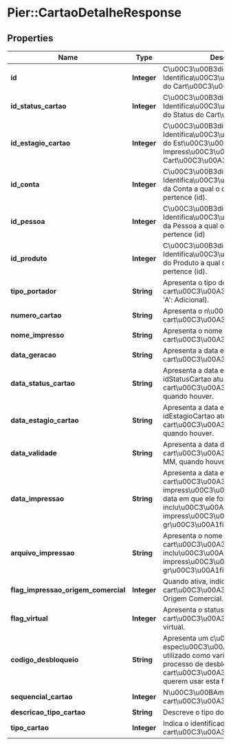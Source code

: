 # Pier::CartaoDetalheResponse

## Properties
Name | Type | Description | Notes
------------ | ------------- | ------------- | -------------
**id** | **Integer** | C\u00C3\u00B3digo de Identifica\u00C3\u00A7\u00C3\u00A3o do Cart\u00C3\u00A3o (id). | [optional] 
**id_status_cartao** | **Integer** | C\u00C3\u00B3digo de Identifica\u00C3\u00A7\u00C3\u00A3o do Status do Cart\u00C3\u00A3o (id). | [optional] 
**id_estagio_cartao** | **Integer** | C\u00C3\u00B3digo de Identifica\u00C3\u00A7\u00C3\u00A3o do Est\u00C3\u00A1gio de Impress\u00C3\u00A3o do Cart\u00C3\u00A3o (id). | [optional] 
**id_conta** | **Integer** | C\u00C3\u00B3digo de Identifica\u00C3\u00A7\u00C3\u00A3o da Conta a qual o cart\u00C3\u00A3o pertence (id). | [optional] 
**id_pessoa** | **Integer** | C\u00C3\u00B3digo de Identifica\u00C3\u00A7\u00C3\u00A3o da Pessoa a qual o cart\u00C3\u00A3o pertence (id) | [optional] 
**id_produto** | **Integer** | C\u00C3\u00B3digo de Identifica\u00C3\u00A7\u00C3\u00A3o do Produto a qual o cart\u00C3\u00A3o pertence (id). | [optional] 
**tipo_portador** | **String** | Apresenta o tipo do Portador do cart\u00C3\u00A3o, sendo: (&#39;T&#39;: Titular, &#39;A&#39;: Adicional). | [optional] 
**numero_cartao** | **String** | Apresenta o n\u00C3\u00BAmero do cart\u00C3\u00A3o. | [optional] 
**nome_impresso** | **String** | Apresenta o nome impresso no cart\u00C3\u00A3o. | [optional] 
**data_geracao** | **String** | Apresenta a data em que o cart\u00C3\u00A3o foi gerado. | [optional] 
**data_status_cartao** | **String** | Apresenta a data em que o idStatusCartao atual do cart\u00C3\u00A3o fora aplicado, quando houver. | [optional] 
**data_estagio_cartao** | **String** | Apresenta a data em que o idEstagioCartao atual do cart\u00C3\u00A3o fora aplicado, quando houver. | [optional] 
**data_validade** | **String** | Apresenta a data de validade do cart\u00C3\u00A3o em formato yyyy-MM, quando houver. | [optional] 
**data_impressao** | **String** | Apresenta a data em que o cart\u00C3\u00A3o fora impresso, caso impress\u00C3\u00A3o em loja, ou a data em que ele fora inclu\u00C3\u00ADdo no arquivo para impress\u00C3\u00A3o via gr\u00C3\u00A1fica. | [optional] 
**arquivo_impressao** | **String** | Apresenta o nome do arquivo onde o cart\u00C3\u00A3o fora inclu\u00C3\u00ADdo para impress\u00C3\u00A3o por uma gr\u00C3\u00A1fica, quando houver. | [optional] 
**flag_impressao_origem_comercial** | **Integer** | Quando ativa, indica que o cart\u00C3\u00A3o fora impresso na Origem Comercial. | [optional] 
**flag_virtual** | **Integer** | Apresenta o status que informa se o cart\u00C3\u00A3o \u00C3\u00A9 virtual. | [optional] 
**codigo_desbloqueio** | **String** | Apresenta um c\u00C3\u00B3digo espec\u00C3\u00ADfico para ser utilizado como vari\u00C3\u00A1vel no processo de desbloqueio do cart\u00C3\u00A3o para emissores que querem usar esta funcionalidade. | [optional] 
**sequencial_cartao** | **Integer** | N\u00C3\u00BAmero sequencial do cart\u00C3\u00A3o | [optional] 
**descricao_tipo_cartao** | **String** | Descreve o tipo do cart\u00C3\u00A3o. | [optional] 
**tipo_cartao** | **Integer** | Indica o identificador do tipo do cart\u00C3\u00A3o. | [optional] 



